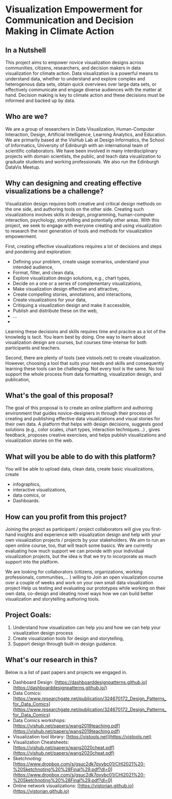 # Visualization Empowerment for Communication and Decision Making in Climate Action



## In a Nutshell
This project aims to empower novice visualization designs across communities, citizens, researchers, and decision makers in data visualization for climate action. Data visualization is a powerful means to understand data, whether to understand and explore complex and heterogenous data sets, obtain quick overviews over large data sets, or effectively communicate and engage diverse audiences with the matter at hand. Decision making is key to climate action and these decisions must be informed and backed up by data. 

## Who are we?
We are a group of researchers in Data Visualization, Human-Computer Interaction, Design, Artificial Intelligence, Learning Analytics, and Education. We are primarily based at the VisHub Lab at Design Informatics, the School of Informatics, University of Edinburgh with an international team of scientific collaborators. We have been involved in many interdisciplinary projects with domain scientists, the public, and teach data visualization to graduate students and working professionals. We also run the Edinburgh DataVis Meetup.

## Why can designing and creating effective visualizations be a challenge? 
Visualization design requires both creative and critical design methods on the one side, and authoring tools on the other side. Creating such visualizations involves skills in design, programming, human-computer interaction, psychology, storytelling and potentially other areas. With this project, we seek to engage with everyone creating and using visualization to research the next generation of tools and methods for visualization empowerment. 

First, creating effective visualizations requires a lot of decisions and steps and pondering and exploration: 
- Defining your problem, create usage scenarios, understand your intended audience,
- Format, filter, and clean data,
- Explore visualization design solutions, e.g., chart types,
- Decide on a one or a series of complementary visualizations,
- Make visualization design effective and attractive,
- Create compelling stories, annotations, and interactions,
- Create visualizations for your data,
- Critiquing a visualization design and make it accessible,
- Publish and distribute these on the web,
- ...
- 
Learning these decisions and skills requires time and pracitce as a lot of the knowledg is tacit. You learn best by doing. One way to learn about visualization design are courses, but courses time-intense for both participants and teachers. 

Second, there are plenty of tools (see vistools.net) to create visualization. However, choosing a tool that suits your needs and skills and consequently learning these tools can be challenging. Not every tool is the same. No tool support the whole process from data formatting, visualization design, and publication, 

## What's the goal of this proposal?
The goal of this proposal is to create an online platform and authoring environment that guides novice-designers in through their process of creating and publishing effective data visualizations and visual stories for their own data. A platform that helps with design decisions, suggests good solutions (e.g., color scales, chart types, interaction techniques…) , gives feedback, proposes creative exercises, and helps publish visualizations and visualization stories on the web. 

## What will you be able to do with this platform? 
You will be able to upload data, clean data, create basic visualizations, create 
- infographics, 
- interactive visualizations, 
- data comics, or
- Dashboards. 

## How can you profit from this project?
Joining the project as participant / project collaborators will give you first-hand insights and experience with visualization design and help with your own visualization projects / projects by your stakeholders. We aim to run an open online course, too, that will teach some basics. We are currently evaluating how much support we can provide with your individual visualization projects, but the idea is that we try to incorporate as much support into the platform. 

We are looking for collaborators (citizens, organizations, working professionals, communities,… ) willing to 
Join an open visualization course over a couple of weeks and work on your own small data visualization project
Help us testing and evaluating our prototypes while working on their own data, 
co-design and ideating novel ways how we can build better visualization and storytelling authoring tools. 


## Project Goals: 
1. Understand how visualization can help you and how we can help your visualization design process
2. Create visualization tools for design and storytelling,  
3. Support design through built-in design guidance. 


## What's our research in this? 
Below is a list of past papers and projects we engaged in. 

- Dashboard Design: [https://dashboarddesignpatterns.github.io](https://dashboarddesignpatterns.github.io/)
- Data Comics: [https://www.researchgate.net/publication/324670172_Design_Patterns_for_Data_Comics](https://www.researchgate.net/publication/324670172_Design_Patterns_for_Data_Comics)
- Data Comics workshops: [https://vishub.net/papers/wang2019teaching.pdf](https://vishub.net/papers/wang2019teaching.pdf)
- Visualization tool library: [https://vistools.net](https://vistools.net)
- Visualization Cheatsheets: [https://vishub.net/papers/wang2020cheat.pdf](https://vishub.net/papers/wang2020cheat.pdf)
- Sketchnoting: [https://www.dropbox.com/s/gsuc2dk7qyybc01/CHI2021%20-%20Sketchnoting%20%28Final%29.pdf?dl=0](https://www.dropbox.com/s/gsuc2dk7qyybc01/CHI2021%20-%20Sketchnoting%20%28Final%29.pdf?dl=0)
- Online network visualizations: [https://vistorian.github.io](https://vistorian.github.io)


